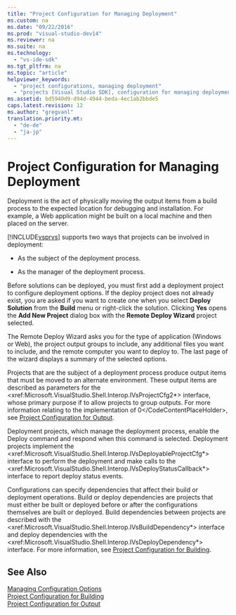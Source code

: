 ```yaml
---
title: "Project Configuration for Managing Deployment"
ms.custom: na
ms.date: "09/22/2016"
ms.prod: "visual-studio-dev14"
ms.reviewer: na
ms.suite: na
ms.technology: 
  - "vs-ide-sdk"
ms.tgt_pltfrm: na
ms.topic: "article"
helpviewer_keywords: 
  - "project configurations, managing deployment"
  - "projects [Visual Studio SDK], configuration for managing deployment"
ms.assetid: bd5940d9-d94d-4944-beda-4ec1ab2bbde5
caps.latest.revision: 12
ms.author: "gregvanl"
translation.priority.mt: 
  - "de-de"
  - "ja-jp"
---
```

# Project Configuration for Managing Deployment
Deployment is the act of physically moving the output items from a build process to the expected location for debugging and installation. For example, a Web application might be built on a local machine and then placed on the server.  
  
 [!INCLUDE[vsprvs](../vs140/includes/vsprvs_md.md)] supports two ways that projects can be involved in deployment:  
  
-   As the subject of the deployment process.  
  
-   As the manager of the deployment process.  
  
 Before solutions can be deployed, you must first add a deployment project to configure deployment options. If the deploy project does not already exist, you are asked if you want to create one when you select **Deploy Solution** from the **Build** menu or right-click the solution. Clicking **Yes** opens the **Add New Project** dialog box with the **Remote Deploy Wizard** project selected.  
  
 The Remote Deploy Wizard asks you for the type of application (Windows or Web), the project output groups to include, any additional files you want to include, and the remote computer you want to deploy to. The last page of the wizard displays a summary of the selected options.  
  
 Projects that are the subject of a deployment process produce output items that must be moved to an alternate environment. These output items are described as parameters for the \<xref:Microsoft.VisualStudio.Shell.Interop.IVsProjectCfg2*> interface, whose primary purpose if to allow projects to group outputs. For more information relating to the implementation of <CodeContentPlaceHolder>0\</CodeContentPlaceHolder>, see [Project Configuration for Output](../vs140/project-configuration-for-output.md).  
  
 Deployment projects, which manage the deployment process, enable the Deploy command and respond when this command is selected. Deployment projects implement the \<xref:Microsoft.VisualStudio.Shell.Interop.IVsDeployableProjectCfg*> interface to perform the deployment and make calls to the \<xref:Microsoft.VisualStudio.Shell.Interop.IVsDeployStatusCallback*> interface to report deploy status events.  
  
 Configurations can specify dependencies that affect their build or deployment operations. Build or deploy dependencies are projects that must either be built or deployed before or after the configurations themselves are built or deployed. Build dependencies between projects are described with the \<xref:Microsoft.VisualStudio.Shell.Interop.IVsBuildDependency*> interface and deploy dependencies with the \<xref:Microsoft.VisualStudio.Shell.Interop.IVsDeployDependency*> interface. For more information, see [Project Configuration for Building](../vs140/project-configuration-for-building.md).  
  
## See Also  
 [Managing Configuration Options](../vs140/managing-configuration-options.md)   
 [Project Configuration for Building](../vs140/project-configuration-for-building.md)   
 [Project Configuration for Output](../vs140/project-configuration-for-output.md)